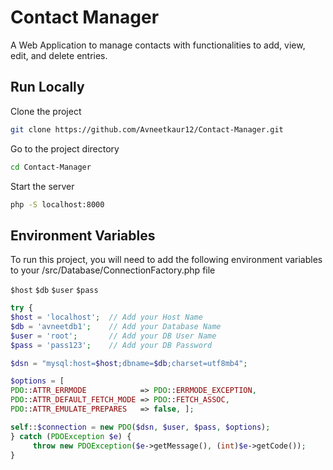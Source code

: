 # Contact Manager

A Web Application to manage contacts with functionalities to add, view, edit, and delete entries.


## Run Locally

Clone the project

```bash
git clone https://github.com/Avneetkaur12/Contact-Manager.git
```

Go to the project directory

```bash
cd Contact-Manager
```

Start the server

```bash
php -S localhost:8000
```


## Environment Variables

To run this project, you will need to add the following environment variables to your /src/Database/ConnectionFactory.php file

`$host`
`$db`
`$user`
`$pass`


```php
try {
$host = 'localhost';  // Add your Host Name
$db = 'avneetdb1';    // Add your Database Name
$user = 'root';       // Add your DB User Name
$pass = 'pass123';    // Add your DB Password

$dsn = "mysql:host=$host;dbname=$db;charset=utf8mb4";

$options = [
PDO::ATTR_ERRMODE            => PDO::ERRMODE_EXCEPTION,  
PDO::ATTR_DEFAULT_FETCH_MODE => PDO::FETCH_ASSOC,        
PDO::ATTR_EMULATE_PREPARES   => false, ];

self::$connection = new PDO($dsn, $user, $pass, $options);
} catch (PDOException $e) {
     throw new PDOException($e->getMessage(), (int)$e->getCode());
}
```

